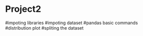 # Project2
#impoting libraries
#impoting dataset
#pandas basic commands
#distribution plot
#spliting the dataset
#
